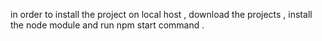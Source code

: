 in order to install the project on local host , download the projects , install the node module and run npm start command .

